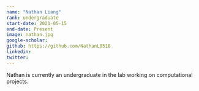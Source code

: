 ```yaml
---
name: "Nathan Liang"
rank: undergraduate
start-date: 2021-05-15
end-date: Present
image: nathan.jpg
google-scholar:
github: https://github.com/NathanL0518
linkedin:
twitter:
---
```


Nathan is currently an undergraduate in the lab working on computational projects.
